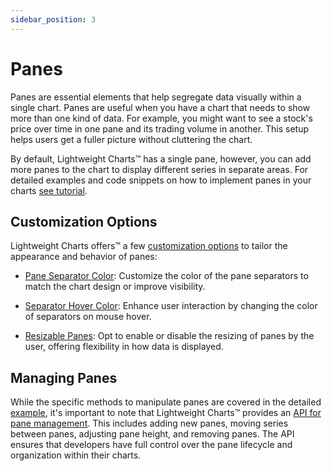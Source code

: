 ```yaml
---
sidebar_position: 3
---
```


# Panes

Panes are essential elements that help segregate data visually within a single chart.
Panes are useful when you have a chart that needs to show more than one kind of data. For example, you might want to see a stock's price over time in one pane and its trading volume in another. This setup helps users get a fuller picture without cluttering the chart.

By default, Lightweight Charts™ has a single pane, however, you can add more panes to the chart to display different series in separate areas. For detailed examples and code snippets on how to implement panes in your charts [see tutorial](/tutorials/how_to/panes).

## Customization Options

Lightweight Charts offers™ a few [customization options](/api/interfaces/LayoutPanesOptions.md) to tailor the appearance and behavior of panes:

- [Pane Separator Color](/api/interfaces/LayoutPanesOptions.md#separatorcolor): Customize the color of the pane separators to match the chart design or improve visibility.

- [Separator Hover Color](/api/interfaces/LayoutPanesOptions.md#separatorhovercolor): Enhance user interaction by changing the color of separators on mouse hover.

- [Resizable Panes](/api/interfaces/LayoutPanesOptions.md#enableresize): Opt to enable or disable the resizing of panes by the user, offering flexibility in how data is displayed.

## Managing Panes

While the specific methods to manipulate panes are covered in the detailed [example](/tutorials/how_to/panes), it's important to note that Lightweight Charts™ provides an [API for pane management](/api/interfaces/IPaneApi.md). This includes adding new panes, moving series between panes, adjusting pane height, and removing panes. The API ensures that developers have full control over the pane lifecycle and organization within their charts.
